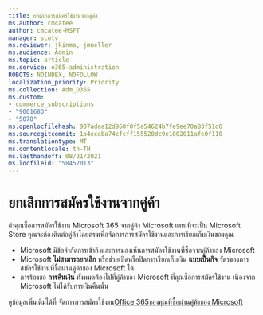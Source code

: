 ```yaml
---
title: ยกเลิกการสมัครใช้งานจากคู่ค้า
ms.author: cmcatee
author: cmcatee-MSFT
manager: scotv
ms.reviewer: jkinma, jmueller
ms.audience: Admin
ms.topic: article
ms.service: o365-administration
ROBOTS: NOINDEX, NOFOLLOW
localization_priority: Priority
ms.collection: Adm_O365
ms.custom:
- commerce_subscriptions
- "9001683"
- "5078"
ms.openlocfilehash: 907adaa12d960f0f5a54624b7fe9ee70a83f51d0
ms.sourcegitcommit: 1b4ecaba74cfcff155528dc9e1002011afe0f110
ms.translationtype: MT
ms.contentlocale: th-TH
ms.lasthandoff: 08/21/2021
ms.locfileid: "58452013"
---
```

# <a name="cancel-subscription-from-partner"></a>ยกเลิกการสมัครใช้งานจากคู่ค้า

ถ้าคุณซื้อการสมัครใช้งาน Microsoft 365 จากคู่ค้า Microsoft แทนที่จะเป็น Microsoft Store คุณจะต้องติดต่อคู่ค้าโดยตรงเพื่อจัดการการสมัครใช้งานและการเรียกเก็บเงินของคุณ

- Microsoft มีข้อจํากัดการเข้าถึงและการมองเห็นการสมัครใช้งานที่ซื้อจากคู่ค้าของ Microsoft 
- Microsoft **ไม่สามารถยกเลิก** หรือช่วยเปิดหรือปิดการเรียกเก็บเงิน **แบบเป็นกิจ** วัตรของการสมัครใช้งานที่ซื้อผ่านคู่ค้าของ Microsoft ได้ 
- การร้องขอ **การคืนเงิน** ทั้งหมดต้องไปที่คู่ค้าของ Microsoft ที่คุณซื้อการสมัครใช้งาน เนื่องจาก Microsoft ไม่ได้รับการเงินคืนนั้น 

ดูข้อมูลเพิ่มเติมได้ที่ จัดการการสมัครใช้งาน[Office 365ของคุณที่ซื้อผ่านคู่ค้าของ Microsoft](https://support.microsoft.com/help/4230739/microsoft-account-manage-office-365-subscription-from-third-party) 
